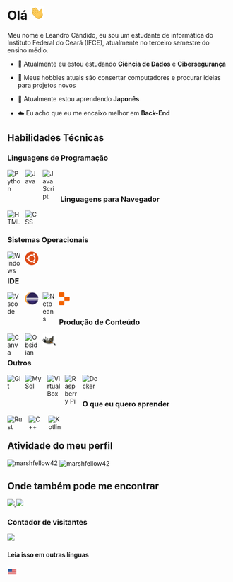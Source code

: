 # Olá <img width="32px" src="/Assets/wave.gif" />
Meu nome é Leandro Cândido, eu sou um estudante de informática do Instituto Federal do Ceará (IFCE), atualmente no terceiro semestre do ensino médio.

- 🔭 Atualmente eu estou estudando **Ciência de Dados** e **Cibersegurança**

- 💬 Meus hobbies atuais são consertar computadores e procurar ideias para projetos novos

- 🌱 Atualmente estou aprendendo **Japonês**

- ☁️ Eu acho que eu me encaixo melhor em **Back-End** 

## Habilidades Técnicas

### Linguagens de Programação
<img align="left" title="Python" width="30px" style="padding-right:10px;" src="https://cdn.jsdelivr.net/gh/devicons/devicon/icons/python/python-original.svg" />
<img align="left" title="Java" width="30px" style="padding-right:10px;" src="https://cdn.jsdelivr.net/gh/devicons/devicon/icons/java/java-original.svg"/>
<img align="left" title="JavaScript" width="30px" style="padding-right:10px;" src="https://cdn.jsdelivr.net/gh/devicons/devicon/icons/javascript/javascript-plain.svg" />

<br/>

#

### Linguagens para Navegador
<img align="left" title="HTML" width="30px" style="padding-right:10px;" src="https://cdn.jsdelivr.net/gh/devicons/devicon/icons/html5/html5-original.svg" />
<img align="left" title="CSS" width="30px" style="padding-right:10px;" src="https://cdn.jsdelivr.net/gh/devicons/devicon/icons/css3/css3-original.svg" />

<br/>

#

### Sistemas Operacionais
<img align="left" title="Windows" width="30px" style="padding-right:10px;" src="https://cdn.jsdelivr.net/gh/devicons/devicon/icons/windows8/windows8-original.svg" />
<img align="left" title="Ubuntu" width="30px" style="padding-right:10px;" src="/Assets/ubuntu-4-logo-svg-vector.svg" />

<br/>

#

### IDE
<img align="left" title="Vscode" width="30px" style="padding-right:10px;" src="https://cdn.jsdelivr.net/gh/devicons/devicon/icons/vscode/vscode-original.svg" />
<img align="left" title="Eclipse" width="30px" style="padding-right:10px;" src="/Assets/NicePng_eclipse-png_2648074.png" />
<img align="left" title="Netbeans" width="27px" style="padding-right:10px;" src="https://upload.wikimedia.org/wikipedia/commons/9/98/Apache_NetBeans_Logo.svg" />
<img align="left" title="Replit" width="24px" style="padding-right:10px;" src="/Assets/replit-icon-logo-A666709FE9-seeklogo.com.png" />

<br/>

#

### Produção de Conteúdo
<img align="left" title="Canva" width="30px" style="padding-right:10px;" src="https://upload.wikimedia.org/wikipedia/commons/0/08/Canva_icon_2021.svg" />
<img align="left" title="Obsidian" width="30px" style="padding-right:10px;" src="https://upload.wikimedia.org/wikipedia/commons/1/10/2023_Obsidian_logo.svg" />
<img align="left" title="GIMP" width="30px" style="padding-right:10px;" src="/Assets/The_GIMP_icon_-_gnome.svg" />

<br/>

#

### Outros
<img align="left" title="Git" width="30px" style="padding-right:10px;" src="https://cdn.jsdelivr.net/gh/devicons/devicon/icons/git/git-original.svg" />
<img align="left" title="MySql" width="40px" style="padding-right:10px;" src="https://cdn.jsdelivr.net/gh/devicons/devicon/icons/mysql/mysql-original-wordmark.svg" />
<img align="left" title="VirtualBox" width="30px" style="padding-right:10px;" src="https://upload.wikimedia.org/wikipedia/commons/d/d5/Virtualbox_logo.png" />
<img align="left" title="Raspberry Pi" width="30px" style="padding-right:10px;" src="https://cdn.jsdelivr.net/gh/devicons/devicon/icons/raspberrypi/raspberrypi-original.svg" />
<img align="left" title="Docker" width="40px" style="padding-right:10px;" src="https://cdn.jsdelivr.net/gh/devicons/devicon/icons/docker/docker-original.svg" />

<br/>

#

### O que eu quero aprender
<img align="left" title="Rust" width="38px" style="padding-right:10px;" src="https://www.rust-lang.org/logos/rust-logo-512x512.png" />
<img align="left" title="C++" width="35px" style="padding-right:10px;" src="https://cdn.jsdelivr.net/gh/devicons/devicon@latest/icons/cplusplus/cplusplus-original.svg" />
<img align="left" title="Kotlin" width="30px" style="padding-right:10px;" src="https://upload.wikimedia.org/wikipedia/commons/0/06/Kotlin_Icon.svg" />

<br/>

#

## Atividade do meu perfil
<p><img align="left" src="https://github-readme-stats.vercel.app/api/top-langs?username=marshfellow42&show_icons=true&locale=pt-br&layout=compact&theme=algolia&hide_border=true" alt="marshfellow42" /></p>

<p>&nbsp;<img align="center" src="https://github-readme-stats.vercel.app/api?username=marshfellow42&show_icons=true&locale=pt-br&theme=algolia&hide_border=true" alt="marshfellow42" /></p>

## Onde também pode me encontrar
<div align="left">
<a href="mailto:leandrocandido6@protonmail.com"> <img src="https://img.shields.io/badge/ProtonMail-8B89CC?style=for-the-badge&logo=protonmail&logoColor=white" style="padding-right:10px ></a> 
</div>

<div align="left">
<a href="https://leetcode.com/marshfellow42/"> <img src="https://img.shields.io/badge/LeetCode-000000?style=for-the-badge&logo=LeetCode&logoColor=#d16c06" ></a> 
</div>

### Contador de visitantes
![](https://komarev.com/ghpvc/?username=marshfellow42&style=flat-square)

#### Leia isso em outras línguas
<kbd>[<img title="Inglês" alt="Inglês" src="/Assets/usa.png" width="22">](https://github.com/Marshfellow42)</kbd>
	
